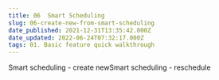 ```yaml
---
title: 06  Smart Scheduling
slug: 06-create-new-from-smart-scheduling
date_published: 2021-12-31T13:35:42.000Z
date_updated: 2022-06-24T07:32:17.000Z
tags: 01. Basic feature quick walkthrough
---
```


Smart scheduling - create newSmart scheduling - reschedule

